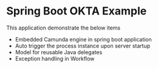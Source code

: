 # Spring Boot OKTA Example

This application demonstrate the below items

* Embedded Camunda engine in spring boot application
* Auto trigger the process instance upon server startup
* Model for reusable Java delegates
* Exception handling in Workflow  